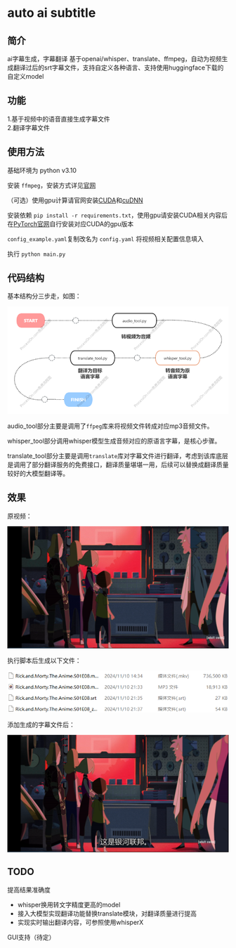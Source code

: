 # auto ai subtitle

## 简介
ai字幕生成，字幕翻译 基于openai/whisper、translate、ffmpeg，自动为视频生成翻译过后的srt字幕文件，支持自定义各种语言、支持使用huggingface下载的自定义model

## 功能
1.基于视频中的语音直接生成字幕文件  
2.翻译字幕文件

## 使用方法
基础环境为 python v3.10

安装 `ffmpeg`，安装方式详见[官网](https://ffmpeg.org/download.html)

（可选）使用gpu计算请官网安装[CUDA](https://developer.nvidia.com/cuda-downloads)和[cuDNN](https://developer.nvidia.com/cudnn-downloads)

安装依赖 `pip install -r requirements.txt`，使用gpu请安装CUDA相关内容后在[PyTorch官网](https://pytorch.org/get-started/locally/)自行安装对应CUDA的gpu版本

`config_example.yaml`复制改名为 `config.yaml` 将视频相关配置信息填入 

执行 `python main.py`

## 代码结构
基本结构分三步走，如图：

![process.png](process.png)

audio_tool部分主要是调用了`ffpeg`库来将视频文件转成对应mp3音频文件。

whisper_tool部分调用whisper模型生成音频对应的原语言字幕，是核心步骤。

translate_tool部分主要是调用`translate`库对字幕文件进行翻译，考虑到该库底层是调用了部分翻译服务的免费接口，翻译质量堪堪一用，后续可以替换成翻译质量较好的大模型翻译等。

## 效果
原视频：

![without_subtitle.png](without_subtitle.png)

执行脚本后生成以下文件：

![list.png](list.png)

添加生成的字幕文件后：

![with_subtitle.png](with_subtitle.png)

## TODO
提高结果准确度
 - whisper换用转文字精度更高的model
 - 接入大模型实现翻译功能替换translate模块，对翻译质量进行提高
 - 实现实时输出翻译内容，可参照使用whisperX

GUI支持（待定）
